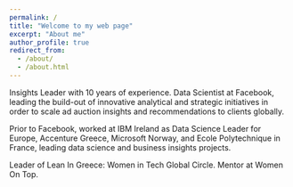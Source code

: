 ```yaml
---
permalink: /
title: "Welcome to my web page"
excerpt: "About me"
author_profile: true
redirect_from: 
  - /about/
  - /about.html
---
```


Insights Leader with 10 years of experience. Data Scientist at Facebook, leading the build-out of innovative analytical and strategic initiatives in order to scale ad auction insights and recommendations to clients globally. 

Prior to Facebook, worked at IBM Ireland as Data Science Leader for Europe, Accenture Greece, Microsoft Norway, and Ecole Polytechnique in France, leading data science and business insights projects. 

Leader of Lean In Greece: Women in Tech Global Circle. Mentor at Women On Top. 